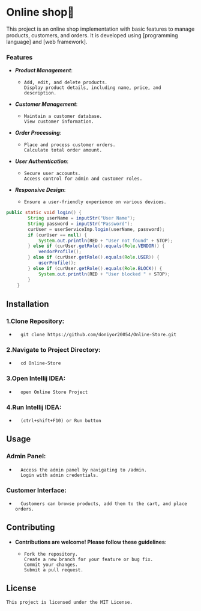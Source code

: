 # Online shop🛒
This project is an online shop implementation with basic features to manage products, customers, and orders. It is developed using [programming language] and [web framework].
### Features
- ***Product Management***: 
  -     Add, edit, and delete products.
        Display product details, including name, price, and description.
- ***Customer Management***: 
  -     Maintain a customer database.
        View customer information.
- ***Order Processing***: 
  -     Place and process customer orders.
        Calculate total order amount.
- ***User Authentication***: 
  -     Secure user accounts.
        Access control for admin and customer roles.
- ***Responsive Design***: 
  -     Ensure a user-friendly experience on various devices.
```java
public static void login() {
        String userName = inputStr("User Name");
        String password = inputStr("Password");
        curUser = userServiceImp.login(userName, password);
        if (curUser == null) {
            System.out.println(RED + "User not found" + STOP);
        } else if (curUser.getRole().equals(Role.VENDOR)) {
            vendorProfile();
        } else if (curUser.getRole().equals(Role.USER)) {
            userProfile();
        } else if (curUser.getRole().equals(Role.BLOCK)) {
            System.out.println(RED + "User blocked " + STOP);
        }
    }
```
## Installation
### 1.Clone Repository:
-       git clone https://github.com/doniyor20054/Online-Store.git
### 2.Navigate to Project Directory:
-       cd Online-Store
### 3.Open Intellij IDEA:
-       open Online Store Project
### 4.Run Intellij IDEA:
-       (ctrl+shift+F10) or Run button

## Usage
### Admin Panel:
-       Access the admin panel by navigating to /admin.
        Login with admin credentials.
### Customer Interface:
-       Customers can browse products, add them to the cart, and place orders.

## Contributing
- **Contributions are welcome! Please follow these guidelines**:
  -     Fork the repository.
        Create a new branch for your feature or bug fix.
        Commit your changes.
        Submit a pull request.
## License
    This project is licensed under the MIT License.
